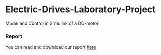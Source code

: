 # Electric-Drives-Laboratory-Project
Model and Control in Simulink of a DC-motor 
### Report
You can read and download our report [here](https://github.com/NicholasBaraghini/Electric-Drives-Laboratory-Project/files/7914023/ELECTRIC_DRIVE_LABORATORY_REPORT.pdf)
